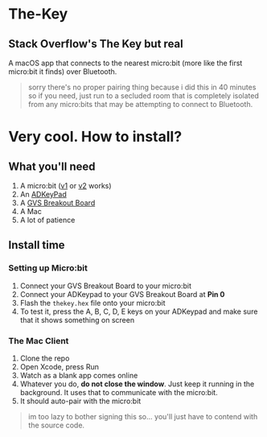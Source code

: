 # The-Key
## Stack Overflow's The Key but real
A macOS app that connects to the nearest micro:bit (more like the first micro:bit it finds) over Bluetooth.
> sorry there's no proper pairing thing because i did this in 40 minutes so if you need, just run to a secluded room that is completely isolated from any micro:bits that may be attempting to connect to Bluetooth.

# Very cool. How to install?
## What you'll need
1. A micro:bit ([v1](https://gethacking.com/products/bbc-micro-bit-go) or [v2](https://gethacking.com/products/bbc-micro-bit-v2) works)
2. An [ADKeyPad](https://gethacking.com/products/octopus-adkeypad)
3. A [GVS Breakout Board](https://gethacking.com/products/elecfreaks-micro-bit-breakout-board)
4. A Mac 
5. A lot of patience 

## Install time
### Setting up Micro:bit
1. Connect your GVS Breakout Board to your micro:bit
2. Connect your ADKeypad to your GVS Breakout Board at **Pin 0**
3. Flash the `thekey.hex` file onto your micro:bit
4. To test it, press the A, B, C, D, E keys on your ADKeypad and make sure that it shows something on screen

### The Mac Client
1. Clone the repo
2. Open Xcode, press Run
3. Watch as a blank app comes online
4. Whatever you do, **do not close the window**. Just keep it running in the background. It uses that to communicate with the micro:bit.
5. It should auto-pair with the micro:bit

> im too lazy to bother signing this so... you'll just have to contend with the source code.
